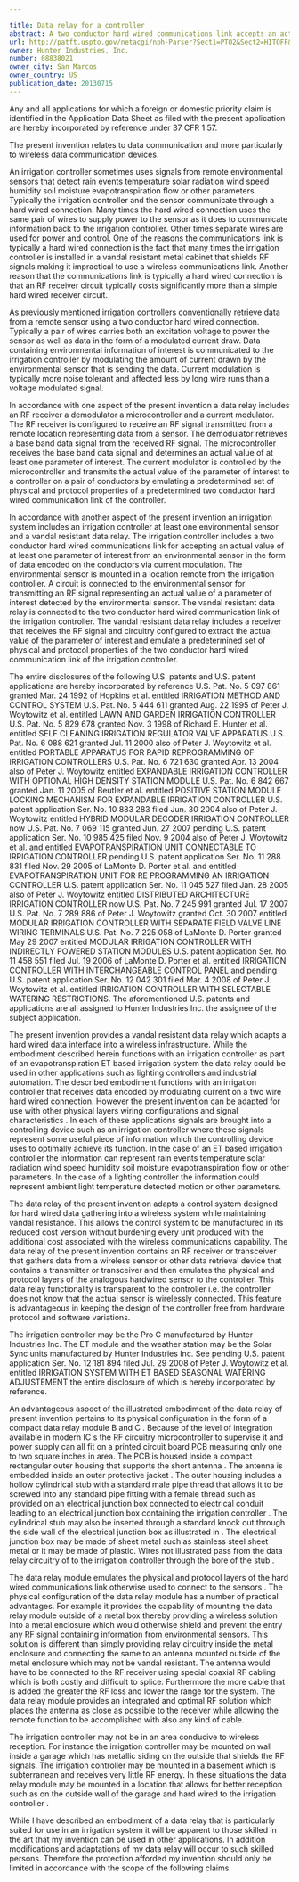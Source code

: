 ```yaml
---

title: Data relay for a controller
abstract: A two conductor hard wired communications link accepts an actual value of at least one parameter of interest from an environmental sensor in the form of data encoded on the conductors via current modulation. The sensor is mounted in a location remote from an irrigation controller. A circuit connected to the sensor transmits an RF signal representing an actual value of a parameter of interest detected by the sensor. A data relay is connected to the hard wired communication link of the irrigation controller. The data relay includes a receiver that receives the RF signal, and circuitry configured to extract the actual value of the parameter of interest and emulate a predetermined set of physical and protocol properties of the hard wired communication link of the irrigation controller.
url: http://patft.uspto.gov/netacgi/nph-Parser?Sect1=PTO2&Sect2=HITOFF&p=1&u=%2Fnetahtml%2FPTO%2Fsearch-adv.htm&r=1&f=G&l=50&d=PALL&S1=08838021&OS=08838021&RS=08838021
owner: Hunter Industries, Inc.
number: 08838021
owner_city: San Marcos
owner_country: US
publication_date: 20130715
---
```

Any and all applications for which a foreign or domestic priority claim is identified in the Application Data Sheet as filed with the present application are hereby incorporated by reference under 37 CFR 1.57.

The present invention relates to data communication and more particularly to wireless data communication devices.

An irrigation controller sometimes uses signals from remote environmental sensors that detect rain events temperature solar radiation wind speed humidity soil moisture evapotranspiration flow or other parameters. Typically the irrigation controller and the sensor communicate through a hard wired connection. Many times the hard wired connection uses the same pair of wires to supply power to the sensor as it does to communicate information back to the irrigation controller. Other times separate wires are used for power and control. One of the reasons the communications link is typically a hard wired connection is the fact that many times the irrigation controller is installed in a vandal resistant metal cabinet that shields RF signals making it impractical to use a wireless communications link. Another reason that the communications link is typically a hard wired connection is that an RF receiver circuit typically costs significantly more than a simple hard wired receiver circuit.

As previously mentioned irrigation controllers conventionally retrieve data from a remote sensor using a two conductor hard wired connection. Typically a pair of wires carries both an excitation voltage to power the sensor as well as data in the form of a modulated current draw. Data containing environmental information of interest is communicated to the irrigation controller by modulating the amount of current drawn by the environmental sensor that is sending the data. Current modulation is typically more noise tolerant and affected less by long wire runs than a voltage modulated signal.

In accordance with one aspect of the present invention a data relay includes an RF receiver a demodulator a microcontroller and a current modulator. The RF receiver is configured to receive an RF signal transmitted from a remote location representing data from a sensor. The demodulator retrieves a base band data signal from the received RF signal. The microcontroller receives the base band data signal and determines an actual value of at least one parameter of interest. The current modulator is controlled by the microcontroller and transmits the actual value of the parameter of interest to a controller on a pair of conductors by emulating a predetermined set of physical and protocol properties of a predetermined two conductor hard wired communication link of the controller.

In accordance with another aspect of the present invention an irrigation system includes an irrigation controller at least one environmental sensor and a vandal resistant data relay. The irrigation controller includes a two conductor hard wired communications link for accepting an actual value of at least one parameter of interest from an environmental sensor in the form of data encoded on the conductors via current modulation. The environmental sensor is mounted in a location remote from the irrigation controller. A circuit is connected to the environmental sensor for transmitting an RF signal representing an actual value of a parameter of interest detected by the environmental sensor. The vandal resistant data relay is connected to the two conductor hard wired communication link of the irrigation controller. The vandal resistant data relay includes a receiver that receives the RF signal and circuitry configured to extract the actual value of the parameter of interest and emulate a predetermined set of physical and protocol properties of the two conductor hard wired communication link of the irrigation controller.

The entire disclosures of the following U.S. patents and U.S. patent applications are hereby incorporated by reference U.S. Pat. No. 5 097 861 granted Mar. 24 1992 of Hopkins et al. entitled IRRIGATION METHOD AND CONTROL SYSTEM U.S. Pat. No. 5 444 611 granted Aug. 22 1995 of Peter J. Woytowitz et al. entitled LAWN AND GARDEN IRRIGATION CONTROLLER U.S. Pat. No. 5 829 678 granted Nov. 3 1998 of Richard E. Hunter et al. entitled SELF CLEANING IRRIGATION REGULATOR VALVE APPARATUS U.S. Pat. No. 6 088 621 granted Jul. 11 2000 also of Peter J. Woytowitz et al. entitled PORTABLE APPARATUS FOR RAPID REPROGRAMMING OF IRRIGATION CONTROLLERS U.S. Pat. No. 6 721 630 granted Apr. 13 2004 also of Peter J. Woytowitz entitled EXPANDABLE IRRIGATION CONTROLLER WITH OPTIONAL HIGH DENSITY STATION MODULE U.S. Pat. No. 6 842 667 granted Jan. 11 2005 of Beutler et al. entitled POSITIVE STATION MODULE LOCKING MECHANISM FOR EXPANDABLE IRRIGATION CONTROLLER U.S. patent application Ser. No. 10 883 283 filed Jun. 30 2004 also of Peter J. Woytowitz entitled HYBRID MODULAR DECODER IRRIGATION CONTROLLER now U.S. Pat. No. 7 069 115 granted Jun. 27 2007 pending U.S. patent application Ser. No. 10 985 425 filed Nov. 9 2004 also of Peter J. Woytowitz et al. and entitled EVAPOTRANSPIRATION UNIT CONNECTABLE TO IRRIGATION CONTROLLER pending U.S. patent application Ser. No. 11 288 831 filed Nov. 29 2005 of LaMonte D. Porter et al. and entitled EVAPOTRANSPIRATION UNIT FOR RE PROGRAMMING AN IRRIGATION CONTROLLER U.S. patent application Ser. No. 11 045 527 filed Jan. 28 2005 also of Peter J. Woytowitz entitled DISTRIBUTED ARCHITECTURE IRRIGATION CONTROLLER now U.S. Pat. No. 7 245 991 granted Jul. 17 2007 U.S. Pat. No. 7 289 886 of Peter J. Woytowitz granted Oct. 30 2007 entitled MODULAR IRRIGATION CONTROLLER WITH SEPARATE FIELD VALVE LINE WIRING TERMINALS U.S. Pat. No. 7 225 058 of LaMonte D. Porter granted May 29 2007 entitled MODULAR IRRIGATION CONTROLLER WITH INDIRECTLY POWERED STATION MODULES U.S. patent application Ser. No. 11 458 551 filed Jul. 19 2006 of LaMonte D. Porter et al. entitled IRRIGATION CONTROLLER WITH INTERCHANGEABLE CONTROL PANEL and pending U.S. patent application Ser. No. 12 042 301 filed Mar. 4 2008 of Peter J. Woytowitz et al. entitled IRRIGATION CONTROLLER WITH SELECTABLE WATERING RESTRICTIONS. The aforementioned U.S. patents and applications are all assigned to Hunter Industries Inc. the assignee of the subject application.

The present invention provides a vandal resistant data relay which adapts a hard wired data interface into a wireless infrastructure. While the embodiment described herein functions with an irrigation controller as part of an evapotranspiration ET based irrigation system the data relay could be used in other applications such as lighting controllers and industrial automation. The described embodiment functions with an irrigation controller that receives data encoded by modulating current on a two wire hard wired connection. However the present invention can be adapted for use with other physical layers wiring configurations and signal characteristics . In each of these applications signals are brought into a controlling device such as an irrigation controller where these signals represent some useful piece of information which the controlling device uses to optimally achieve its function. In the case of an ET based irrigation controller the information can represent rain events temperature solar radiation wind speed humidity soil moisture evapotranspiration flow or other parameters. In the case of a lighting controller the information could represent ambient light temperature detected motion or other parameters.

The data relay of the present invention adapts a control system designed for hard wired data gathering into a wireless system while maintaining vandal resistance. This allows the control system to be manufactured in its reduced cost version without burdening every unit produced with the additional cost associated with the wireless communications capability. The data relay of the present invention contains an RF receiver or transceiver that gathers data from a wireless sensor or other data retrieval device that contains a transmitter or transceiver and then emulates the physical and protocol layers of the analogous hardwired sensor to the controller. This data relay functionality is transparent to the controller i.e. the controller does not know that the actual sensor is wirelessly connected. This feature is advantageous in keeping the design of the controller free from hardware protocol and software variations.

The irrigation controller may be the Pro C manufactured by Hunter Industries Inc. The ET module and the weather station may be the Solar Sync units manufactured by Hunter Industries Inc. See pending U.S. patent application Ser. No. 12 181 894 filed Jul. 29 2008 of Peter J. Woytowitz et al. entitled IRRIGATION SYSTEM WITH ET BASED SEASONAL WATERING ADJUSTEMENT the entire disclosure of which is hereby incorporated by reference.

An advantageous aspect of the illustrated embodiment of the data relay of present invention pertains to its physical configuration in the form of a compact data relay module B and C . Because of the level of integration available in modern IC s the RF circuitry microcontroller to supervise it and power supply can all fit on a printed circuit board PCB measuring only one to two square inches in area. The PCB is housed inside a compact rectangular outer housing that supports the short antenna . The antenna is embedded inside an outer protective jacket . The outer housing includes a hollow cylindrical stub with a standard male pipe thread that allows it to be screwed into any standard pipe fitting with a female thread such as provided on an electrical junction box connected to electrical conduit leading to an electrical junction box containing the irrigation controller . The cylindrical stub may also be inserted through a standard knock out through the side wall of the electrical junction box as illustrated in . The electrical junction box may be made of sheet metal such as stainless steel sheet metal or it may be made of plastic. Wires not illustrated pass from the data relay circuitry of to the irrigation controller through the bore of the stub .

The data relay module emulates the physical and protocol layers of the hard wired communications link otherwise used to connect to the sensors . The physical configuration of the data relay module has a number of practical advantages. For example it provides the capability of mounting the data relay module outside of a metal box thereby providing a wireless solution into a metal enclosure which would otherwise shield and prevent the entry any RF signal containing information from environmental sensors. This solution is different than simply providing relay circuitry inside the metal enclosure and connecting the same to an antenna mounted outside of the metal enclosure which may not be vandal resistant. The antenna would have to be connected to the RF receiver using special coaxial RF cabling which is both costly and difficult to splice. Furthermore the more cable that is added the greater the RF loss and lower the range for the system. The data relay module provides an integrated and optimal RF solution which places the antenna as close as possible to the receiver while allowing the remote function to be accomplished with also any kind of cable.

The irrigation controller may not be in an area conducive to wireless reception. For instance the irrigation controller may be mounted on wall inside a garage which has metallic siding on the outside that shields the RF signals. The irrigation controller may be mounted in a basement which is subterranean and receives very little RF energy. In these situations the data relay module may be mounted in a location that allows for better reception such as on the outside wall of the garage and hard wired to the irrigation controller .

While I have described an embodiment of a data relay that is particularly suited for use in an irrigation system it will be apparent to those skilled in the art that my invention can be used in other applications. In addition modifications and adaptations of my data relay will occur to such skilled persons. Therefore the protection afforded my invention should only be limited in accordance with the scope of the following claims.

